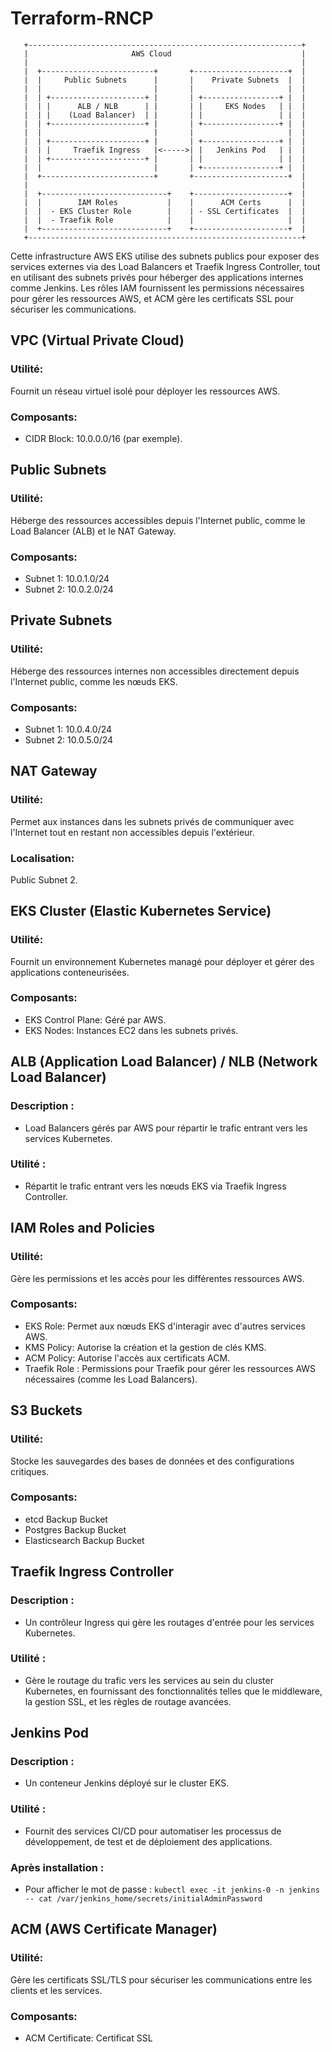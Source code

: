 # Terraform-RNCP


       +-------------------------------------------------------------+
       |                       AWS Cloud                             |
       |                                                             |
       |  +-------------------------+       +---------------------+  |
       |  |     Public Subnets      |       |    Private Subnets  |  |
       |  |                         |       |                     |  |
       |  | +---------------------+ |       | +-----------------+ |  |
       |  | |      ALB / NLB      | |       | |     EKS Nodes   | |  |
       |  | |    (Load Balancer)  | |       | |                 | |  |
       |  | +---------------------+ |       | +-----------------+ |  |
       |  |                         |       |                     |  |
       |  | +---------------------+ |       | +-----------------+ |  |
       |  | |     Traefik Ingress   |<----->| |   Jenkins Pod   | |  |
       |  | +---------------------+ |       | |                 | |  |
       |  |                         |       | +-----------------+ |  |
       |  +-------------------------+       +---------------------+  |
       |                                                             |
       |  +----------------------------+    +---------------------+  |
       |  |        IAM Roles           |    |      ACM Certs      |  |
       |  |  - EKS Cluster Role        |    | - SSL Certificates  |  |
       |  |  - Traefik Role            |    |                     |  |
       |  +----------------------------+    +---------------------+  |
       +-------------------------------------------------------------+

Cette infrastructure AWS EKS utilise des subnets publics pour exposer des services externes via des Load Balancers et Traefik Ingress Controller, tout en utilisant des subnets privés pour héberger des applications internes comme Jenkins. Les rôles IAM fournissent les permissions nécessaires pour gérer les ressources AWS, et ACM gère les certificats SSL pour sécuriser les communications.


## VPC (Virtual Private Cloud)

### Utilité: 
Fournit un réseau virtuel isolé pour déployer les ressources AWS.
### Composants:
- CIDR Block: 10.0.0.0/16 (par exemple).

## Public Subnets

### Utilité: 
Héberge des ressources accessibles depuis l'Internet public, comme le Load Balancer (ALB) et le NAT Gateway.
### Composants:
- Subnet 1: 10.0.1.0/24
- Subnet 2: 10.0.2.0/24

## Private Subnets

### Utilité: 
Héberge des ressources internes non accessibles directement depuis l'Internet public, comme les nœuds EKS.
### Composants:
- Subnet 1: 10.0.4.0/24
- Subnet 2: 10.0.5.0/24

## NAT Gateway

### Utilité: 
Permet aux instances dans les subnets privés de communiquer avec l'Internet tout en restant non accessibles depuis l'extérieur.
### Localisation: 
Public Subnet 2.

## EKS Cluster (Elastic Kubernetes Service)

### Utilité: 
Fournit un environnement Kubernetes managé pour déployer et gérer des applications conteneurisées.
### Composants:
- EKS Control Plane: Géré par AWS.
- EKS Nodes: Instances EC2 dans les subnets privés.

## ALB (Application Load Balancer) / NLB (Network Load Balancer)

### Description : 
- Load Balancers gérés par AWS pour répartir le trafic entrant vers les services Kubernetes.
### Utilité : 
- Répartit le trafic entrant vers les nœuds EKS via Traefik Ingress Controller.

## IAM Roles and Policies

### Utilité: 
Gère les permissions et les accès pour les différentes ressources AWS.
### Composants:
- EKS Role: Permet aux nœuds EKS d'interagir avec d'autres services AWS.
- KMS Policy: Autorise la création et la gestion de clés KMS.
- ACM Policy: Autorise l'accès aux certificats ACM.
- Traefik Role : Permissions pour Traefik pour gérer les ressources AWS nécessaires (comme les Load Balancers).

## S3 Buckets

### Utilité: 
Stocke les sauvegardes des bases de données et des configurations critiques.
### Composants:
- etcd Backup Bucket
- Postgres Backup Bucket
- Elasticsearch Backup Bucket

## Traefik Ingress Controller

### Description : 
- Un contrôleur Ingress qui gère les routages d'entrée pour les services Kubernetes.
### Utilité : 
- Gère le routage du trafic vers les services au sein du cluster Kubernetes, en fournissant des fonctionnalités telles que le middleware, la gestion SSL, et  les règles de routage avancées.

## Jenkins Pod

### Description : 
- Un conteneur Jenkins déployé sur le cluster EKS.
### Utilité : 
- Fournit des services CI/CD pour automatiser les processus de développement, de test et de déploiement des applications.

### Après installation :
- Pour afficher le mot de passe : ```kubectl exec -it jenkins-0 -n jenkins -- cat /var/jenkins_home/secrets/initialAdminPassword```

## ACM (AWS Certificate Manager)

### Utilité: 
Gère les certificats SSL/TLS pour sécuriser les communications entre les clients et les services.
### Composants:
- ACM Certificate: Certificat SSL